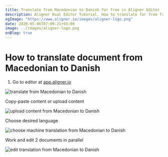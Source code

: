 ```yaml
---
title: Translate from Macedonian to Danish for free in Aligner Editor
description: Aligner Dual Editor Tutorial. How to translate for free from Macedonian to Danish. Aligner is multilingual document management platform. 
ogImage: "https://www.aligner.io/images/aligner-logo.png"
date: 2020-05-06T07:09:21+03:00
image: ../images/aligner-logo.png
onBlog: true
---
```


# How to translate document from Macedonian to Danish

1. Go to editor at [app.aligner.io](https://app.aligner.io "Aligner App web page")

![translate from Macedonian to Danish](../aligner-blank-editor.png "translate from Macedonian to Danish")

Copy-paste content or upload content

![upload content from Macedonian to Danish](../aligner-uploaded-document.png "upload content from Macedonian to Danish")

Choose desired language

![choose machine translation from Macedonian to Danish](../aligner-language-dropdown.png "choose machine translation from Macedonian to Danish")

Work and edit 2 documents in parallel

![edit translation from Macedonian to Danish](../aligner-double-sitded-editor.png "edit translation from Macedonian to Danish")

